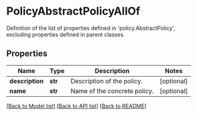 # PolicyAbstractPolicyAllOf

Definition of the list of properties defined in 'policy.AbstractPolicy', excluding properties defined in parent classes.
## Properties
Name | Type | Description | Notes
------------ | ------------- | ------------- | -------------
**description** | **str** | Description of the policy. | [optional] 
**name** | **str** | Name of the concrete policy. | [optional] 

[[Back to Model list]](../README.md#documentation-for-models) [[Back to API list]](../README.md#documentation-for-api-endpoints) [[Back to README]](../README.md)


